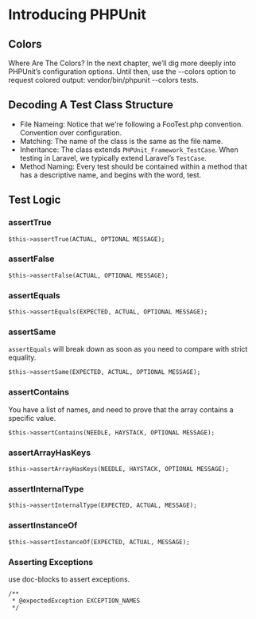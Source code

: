 # Introducing PHPUnit

## Colors
Where Are The Colors? In the next chapter, we’ll dig more deeply into PHPUnit’s configuration options. Until then, use the --colors option to request colored output: vendor/bin/phpunit --colors tests.

## Decoding A Test Class Structure
* File Nameing: Notice that we're following a FooTest.php convention. Convention over configuration.
* Matching: The name of the class is the same as the file name.
* Inheritance: The class extends `PHPUnit_Framework_TestCase`. When testing in Laravel, we typically extend Laravel’s `TestCase`.
* Method Naming: Every test should be contained within a method that has a descriptive name, and begins with the word, test.

## Test Logic
### assertTrue
```
$this->assertTrue(ACTUAL, OPTIONAL MESSAGE);
```

### assertFalse
```
$this->assertFalse(ACTUAL, OPTIONAL MESSAGE);
```

### assertEquals
```
$this->assertEquals(EXPECTED, ACTUAL, OPTIONAL MESSAGE);
```

### assertSame
`assertEquals` will break down as soon as you need to compare with strict equality.

```
$this->assertSame(EXPECTED, ACTUAL, OPTIONAL MESSAGE);
```

### assertContains
You have a list of names, and need to prove that the array contains a specific value.

```
$this->assertContains(NEEDLE, HAYSTACK, OPTIONAL MESSAGE);
```

### assertArrayHasKeys
```
$this->assertArrayHasKeys(NEEDLE, HAYSTACK, OPTIONAL MESSAGE);
```

### assertInternalType
```
$this->assertInternalType(EXPECTED, ACTUAL, MESSAGE);
```

### assertInstanceOf
```
$this->assertInstanceOf(EXPECTED, ACTUAL, MESSAGE);
```

### Asserting Exceptions
use doc-blocks to assert exceptions.
```
/**
 * @expectedException EXCEPTION_NAMES
 */
```
